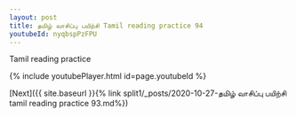 ```yaml
---
layout: post
title: தமிழ் வாசிப்பு பயிற்சி Tamil reading practice 94
youtubeId: nyqbspPzFPU
---
```

 
 
Tamil reading practice
 
 
 
 
 


{% include youtubePlayer.html id=page.youtubeId %}
 
[Next]({{ site.baseurl }}{% link  split1/_posts/2020-10-27-தமிழ் வாசிப்பு பயிற்சி tamil reading practice 93.md%})
 
